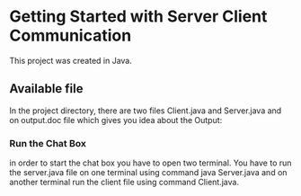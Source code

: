 # Getting Started with Server Client Communication

This project was created in Java.

## Available file

In the project directory, there are two files Client.java and Server.java and on output.doc file which gives you idea about the Output:

### Run the Chat Box

in order to start the chat box you have to open two terminal. You have to run the server.java file on one terminal using command java Server.java and on another terminal run the client file using command Client.java.



